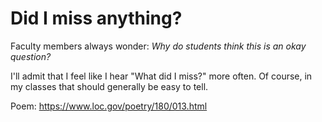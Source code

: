 Did I miss anything?
====================

Faculty members always wonder: _Why do students think this is an okay question?_

I'll admit that I feel like I hear "What did I miss?" more often.  Of course,
in my classes that should generally be easy to tell.

Poem: https://www.loc.gov/poetry/180/013.html


